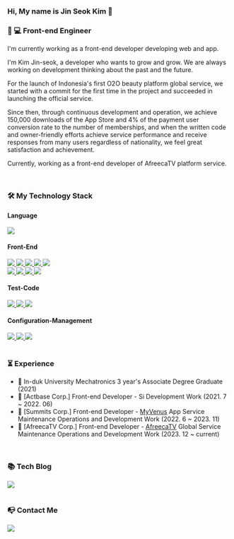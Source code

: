 ### Hi, My name is Jin Seok Kim 👋

### 📱 💻  Front-end Engineer
I'm currently working as a front-end developer developing web and app.

I'm Kim Jin-seok, a developer who wants to grow and grow.
We are always working on development thinking about the past and the future.

For the launch of Indonesia's first O2O beauty platform global service, we started with a commit for the first time in the project and succeeded in launching the official service.

Since then, through continuous development and operation, we achieve 150,000 downloads of the App Store and 4% of the payment user conversion rate to the number of memberships, and when the written code and owner-friendly efforts achieve service performance and receive responses from many users regardless of nationality, we feel great satisfaction and achievement.

Currently, working as a front-end developer of AfreecaTV platform service.
<!-- - If you want to know about me, please visit my portfolio site. => [My Portfolio Site](https://k0502s.github.io/Kim-Jin-Seok-Portfolio) -->

<br/>

### 🛠️  My Technology Stack
<div>
    <h4>Language</h4>
    <a href="https://ko.reactjs.org" target="_blank">
      <img src="https://img.shields.io/badge/TypeScript-3178C6?style=flat-square&logo=TypeScript&logoColor=white">
    </a>
     <br/>
     <h4>Front-End</h4>
    <a href="https://www.typescriptlang.org" target="_blank">
      <img src="https://img.shields.io/badge/ReactJs-61DAFB?style=flat-square&logo=React&logoColor=black">
    </a>
     <a href="https://reactnative.dev" target="_blank">
      <img src="https://img.shields.io/badge/React Native-61DAFB?style=flat-square&logo=React&logoColor=black">
    </a>
    <a href="https://nextjs.org" target="_blank">
      <img src="https://img.shields.io/badge/NextJs-000000?style=flat-square&logo=Next.js&logoColor=white">
    </a>
     <a href="https://ko.redux.js.org/introduction/getting-started" target="_blank">
      <img src="https://img.shields.io/badge/Redux-764ABC?style=flat-square&logo=Redux&logoColor=white">
    </a>
    <a href="https://redux-toolkit.js.org" target="_blank">
      <img src="https://img.shields.io/badge/Redux Tookit-764ABC?style=flat-square&logo=Redux&logoColor=white">
    </a>
    <br/>
<!--     <a href="https://reactrouter.com/en/main" target="_blank">
      <img src="https://img.shields.io/badge/React Router-CA4245?style=flat-square&logo=React Router&logoColor=white">
    </a> -->
    <a href="https://react-query-v3.tanstack.com" target="_blank">
      <img src="https://img.shields.io/badge/React Query-FF4154?style=flat-square&logo=React Query&logoColor=white">
    </a>
    <a href="https://developer.mozilla.org/ko/docs/Learn/Getting_started_with_the_web/CSS_basics" target="_blank">
      <img src="https://img.shields.io/badge/CSS3-1572B6?style=flat-square&logo=CSS3&logoColor=white">
    </a>
    <a href="https://sass-lang.com" target="_blank">
      <img src="https://img.shields.io/badge/sass-CC6699?style=flat-square&logo=sass&logoColor=white">
    </a>
    <a href="https://styled-components.com" target="_blank">
      <img src="https://img.shields.io/badge/styled components-DB7093?style=flat-square&logo=styled-components&logoColor=white">
    </a>
<!--     <a href="https://tailwindcss.com" target="_blank">
      <img src="https://img.shields.io/badge/Tailwind CSS-06B6D4?style=flat-square&logo=Tailwind CSS&logoColor=white">
    </a> -->
    <br/>
<!--     <h4>Back-End</h4>
    <a href="https://expressjs.com/ko" target="_blank">
      <img src="https://img.shields.io/badge/Express-000000?style=flat-square&logo=Express&logoColor=white">
    </a>
    <a href="https://www.mongodb.com" target="_blank">
      <img src="https://img.shields.io/badge/Mongo DB-47A248?style=flat-square&logo=MongoDB&logoColor=white">
    </a>
    <a href="https://www.postgresql.org" target="_blank">
      <img src="https://img.shields.io/badge/Postgre SQL-4169E1?style=flat-squaree&logo=PostgreSQL&logoColor=white">
    </a>
    <br/> -->
    <h4>Test-Code</h4>
    <a href="https://testing-library.com" target="_blank">
      <img src="https://img.shields.io/badge/Testing Library (Unit)-E33332?style=flat-square&logo=Testing Library&logoColor=white">
    </a>
    <a href="https://www.cypress.io" target="_blank">
      <img src="https://img.shields.io/badge/Cypress (E2E)-17202C?style=flat-square&logo=Cypress&logoColor=white">
    </a>
    <a href="https://wix.github.io/Detox" target="_blank">
      <img src="https://img.shields.io/badge/Detox (E2E)-1F8ACB?style=flat-square&logo=Detox&logoColor=white">
    </a>
    <br />
    <h4>Configuration-Management</h4>
    <a href="https://git-scm.com" target="_blank">
      <img src="https://img.shields.io/badge/Git-F05032?style=flat-square&logo=Git&logoColor=white">
    </a>
    <a href="https://github.com" target="_blank">
      <img src="https://img.shields.io/badge/GitHub-181717?style=flat-square&logo=GitHub&logoColor=white">
    </a>
    <a href="https://about.gitlab.com" target="_blank">
      <img src="https://img.shields.io/badge/GitLab-FC6D26?style=flat-square&logo=GitLab&logoColor=white">
    </a>
</div>

<br/>

### ⏳ Experience

- :school: In-duk University Mechatronics 3 year's Associate Degree Graduate (2021)
- :office: [Actbase Corp.] Front-end Developer - Si Development Work (2021. 7 ~ 2022. 06)
- :office: [Summits Corp.] Front-end Developer - [MyVenus](https://www.myvenus.io) App Service Maintenance Operations and Development Work (2022. 6 ~ 2023. 11)
- :office: [AfreecaTV Corp.] Front-end Developer - [AfreecaTV](https://www.afreecatv.com) Global Service Maintenance Operations and Development Work (2023. 12 ~ current)


<br/>

### 📚  Tech Blog

<div>
    <a href="https://k0502s.tistory.com" target="_blank">
      <img src="https://img.shields.io/badge/Tistory-000000?style=flat-square&logo=Tistory&logoColor=white">
     </a>
</div>

<br/>

### 📭  Contact Me

<div>
    <a href="mailto:k0502s.dev@gmail.com" target="_blank">
      <img src="https://img.shields.io/badge/Mail-d14836?style=flat-square&logo=Gmail&logoColor=white"/>
    </a>
</div>

<!-- ### My github stats 📥
[![My github stats](https://github-readme-stats.vercel.app/api?username='username')](https://github.com/'username') -->
<!--
**k0502s/k0502s** is a ✨ _special_ ✨ repository because its `README.md` (this file) appears on your GitHub profile.

Here are some ideas to get you started:

- 🔭 I’m currently working on ...
- 🌱 I’m currently learning ...
- 👯 I’m looking to collaborate on ...
- 🤔 I’m looking for help with ...
- 💬 Ask me about ...
- 📫 How to reach me: ...
- 😄 Pronouns: ...
- ⚡ Fun fact: ...
-->
